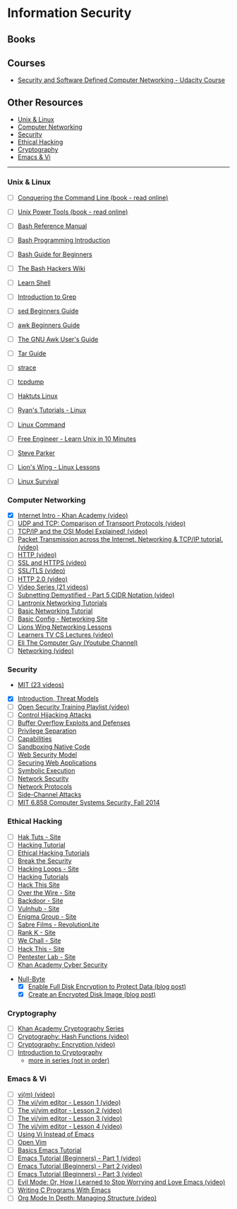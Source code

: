 # Information Security

## Books

## Courses

- [Security and Software Defined Computer Networking - Udacity Course](https://www.udacity.com/course/computer-networking--ud436)

## Other Resources

* [Unix & Linux](#unix--linux)
* [Computer Networking](#computer-networking)
* [Security](#security)
* [Ethical Hacking](#ethical-hacking)
* [Cryptography](#cryptography)
* [Emacs & Vi](#emacs--vi)

____

### Unix & Linux
- [ ] [Conquering the Command Line (book - read online)](http://conqueringthecommandline.com/book/frontmatter)
- [ ] [Unix Power Tools (book - read online)](http://docstore.mik.ua/orelly/unix3/upt/)
- [ ] [Bash Reference Manual](https://www.gnu.org/software/bash/manual/bashref.html#Simple-Commands)
- [ ] [Bash Programming Introduction](http://tldp.org/HOWTO/Bash-Prog-Intro-HOWTO.html)
- [ ] [Bash Guide for Beginners](http://www.tldp.org/LDP/Bash-Beginners-Guide/html/)
- [ ] [The Bash Hackers Wiki](http://wiki.bash-hackers.org/start)
- [ ] [Learn Shell](http://www.learnshell.org)
- [ ] [Introduction to Grep](http://www.grymoire.com/Unix/Grep.html)
- [ ] [sed Beginners Guide](http://www.grymoire.com/Unix/Sed.html)
- [ ] [awk Beginners Guide](http://www.grymoire.com/Unix/Awk.html)
- [ ] [The GNU Awk User's Guide](https://www.gnu.org/software/gawk/manual/gawk.html)
- [ ] [Tar Guide](http://www.grymoire.com/Unix/Tar.html)
- [ ] [strace](https://en.wikipedia.org/wiki/Strace)
- [ ] [tcpdump](https://danielmiessler.com/study/tcpdump/)
- [ ] [Haktuts Linux](http://www.Haktuts.com/Linux)
- [ ] [Ryan's Tutorials - Linux](http://www.ryanstutorials.net/linuxtutorial/)
- [ ] [Linux Command](http://www.linuxcommand.org)
- [ ] [Free Engineer - Learn Unix in 10 Minutes](http://freeengineer.org/learnUNIXin10minutes.html)
- [ ] [Steve Parker](http://steve-parker.org/sh/sh.shtml)
- [ ] [Lion's Wing - Linux Lessons](http://www.lions-wing.net/lessons/index.html)
- [ ] [Linux Survival](http://www.linuxsurvival.com )


### Computer Networking
- [x] [Internet Intro - Khan Academy (video)](https://www.khanacademy.org/computing/computer-science/internet-intro)
- [ ] [UDP and TCP: Comparison of Transport Protocols (video)](https://www.youtube.com/watch?v=Vdc8TCESIg8)
- [ ] [TCP/IP and the OSI Model Explained! (video)](https://www.youtube.com/watch?v=e5DEVa9eSN0)
- [ ] [Packet Transmission across the Internet. Networking & TCP/IP tutorial. (video)](https://www.youtube.com/watch?v=nomyRJehhnM)
- [ ] [HTTP (video)](https://www.youtube.com/watch?v=WGJrLqtX7As)
- [ ] [SSL and HTTPS (video)](https://www.youtube.com/watch?v=S2iBR2ZlZf0)
- [ ] [SSL/TLS (video)](https://www.youtube.com/watch?v=Rp3iZUvXWlM)
- [ ] [HTTP 2.0 (video)](https://www.youtube.com/watch?v=E9FxNzv1Tr8)
- [ ] [Video Series (21 videos)](https://www.youtube.com/playlist?list=PLEbnTDJUr_IegfoqO4iPnPYQui46QqT0j)
- [ ] [Subnetting Demystified - Part 5 CIDR Notation (video)](https://www.youtube.com/watch?v=t5xYI0jzOf4)
- [ ] [Lantronix Networking Tutorials](http://www.lantronix.com/resources/networking-tutorials/)
- [ ] [Basic Networking Tutorial](http://www.techiwarehouse.com/engine/d9e99072/Basic-Networking-Tutorial)
- [ ] [Basic Config - Networking Site](http://www.basicconfig.com/)
- [ ] [Lions Wing Networking Lessons](http://www.lions-wing.net/lessons/index.html)
- [ ] [Learners TV CS Lectures (video)](http://www.learnerstv.com/Free-Computer-Science-Video-lectures-ltv578-Page1.htm)
- [ ] [Eli The Computer Guy (Youtube Channel)](https://www.youtube.com/user/elithecomputerguy)
- [ ] [Networking (video)](https://www.youtube.com/watch?v=d4_7dUFl4v0&amp;list=PLkHsKoi6eZnzJl1qTzmvBwTxrSJW4D2Jj)

### Security
- [MIT (23 videos)](https://www.youtube.com/playlist?list=PLUl4u3cNGP62K2DjQLRxDNRi0z2IRWnNh)
- [x] [Introduction, Threat Models](https://www.youtube.com/watch?v=GqmQg-cszw4&index=1&list=PLUl4u3cNGP62K2DjQLRxDNRi0z2IRWnNh)
- [ ] [Open Security Training Playlist (video)](https://www.youtube.com/playlist?list=PLwP_SiAcdui1MAr7lYamd67kFU8sye4nw)
- [ ] [Control Hijacking Attacks](https://www.youtube.com/watch?v=6bwzNg5qQ0o&list=PLUl4u3cNGP62K2DjQLRxDNRi0z2IRWnNh&index=2)
- [ ] [Buffer Overflow Exploits and Defenses](https://www.youtube.com/watch?v=drQyrzRoRiA&list=PLUl4u3cNGP62K2DjQLRxDNRi0z2IRWnNh&index=3)
- [ ] [Privilege Separation](https://www.youtube.com/watch?v=6SIJmoE9L9g&index=4&list=PLUl4u3cNGP62K2DjQLRxDNRi0z2IRWnNh)
- [ ] [Capabilities](https://www.youtube.com/watch?v=8VqTSY-11F4&index=5&list=PLUl4u3cNGP62K2DjQLRxDNRi0z2IRWnNh)
- [ ] [Sandboxing Native Code](https://www.youtube.com/watch?v=VEV74hwASeU&list=PLUl4u3cNGP62K2DjQLRxDNRi0z2IRWnNh&index=6)
- [ ] [Web Security Model](https://www.youtube.com/watch?v=chkFBigodIw&index=7&list=PLUl4u3cNGP62K2DjQLRxDNRi0z2IRWnNh)
- [ ] [Securing Web Applications](https://www.youtube.com/watch?v=EBQIGy1ROLY&index=8&list=PLUl4u3cNGP62K2DjQLRxDNRi0z2IRWnNh)
- [ ] [Symbolic Execution](https://www.youtube.com/watch?v=yRVZPvHYHzw&index=9&list=PLUl4u3cNGP62K2DjQLRxDNRi0z2IRWnNh)
- [ ] [Network Security](https://www.youtube.com/watch?v=SIEVvk3NVuk&index=11&list=PLUl4u3cNGP62K2DjQLRxDNRi0z2IRWnNh)
- [ ] [Network Protocols](https://www.youtube.com/watch?v=QOtA76ga_fY&index=12&list=PLUl4u3cNGP62K2DjQLRxDNRi0z2IRWnNh)
- [ ] [Side-Channel Attacks](https://www.youtube.com/watch?v=PuVMkSEcPiI&index=15&list=PLUl4u3cNGP62K2DjQLRxDNRi0z2IRWnNh)
- [ ] [MIT 6.858 Computer Systems Security, Fall 2014](https://www.youtube.com/watch?v=GqmQg-cszw4&index=1&list=PLUl4u3cNGP62K2DjQLRxDNRi0z2IRWnNh)

### Ethical Hacking
- [ ] [Hak Tuts - Site](http://www.Haktuts.com/)
- [ ] [Hacking Tutorial](http://www.hacking-tutorial.com/#sthash.fBETvrhz.dpbs)
- [ ] [Ethical Hacking Tutorials](http://www.guru99.com/ethical-hacking-tutorials.html)
- [ ] [Break the Security](http://breakthesecurity.cysecurity.org)
- [ ] [Hacking Loops - Site](https://www.hackingloops.com/)
- [ ] [Hacking Tutorials](http://www.fromdev.com/2013/07/Hacking-Tutorials.html)
- [ ] [Hack This Site](https://www.HackThisSite.org)
- [ ] [Over the Wire - Site](http://www.overthewire.org)
- [ ] [Backdoor - Site](https://backdoor.sdslabs.co/)
- [ ] [Vulnhub - Site](https://www.vulnhub.com/)
- [ ] [Enigma Group - Site](http://www.enigmagroup.org/)
- [ ] [Sabre Films - RevolutionLite](https://www.sabrefilms.co.uk/revolutionelite/)
- [ ] [Rank K - Site](http://www.rankk.org/)
- [ ] [We Chall - Site](http://www.wechall.net/)
- [ ] [Hack This - Site](http://hackthis.co.uk)
- [ ] [Pentester Lab - Site](https://pentesterlab.com/)
- [ ] [Khan Academy Cyber Security](https://www.khanacademy.org/partner-content/nova/cybersecurity/cyber/v/cybersecurity-101)
- [Null-Byte](http://null-byte.wonderhowto.com/)
    - [x] [Enable Full Disk Encryption to Protect Data (blog post)](http://null-byte.wonderhowto.com/how-to/mac-for-hackers-enable-full-disk-encryption-protect-your-data-0173789/)
    - [x] [Create an Encrypted Disk Image (blog post)](http://null-byte.wonderhowto.com/how-to/mac-for-hackers-create-encrypted-disk-image-0173796/)

### Cryptography
- [ ] [Khan Academy Cryptography Series](https://www.khanacademy.org/computing/computer-science/cryptography)
- [ ] [Cryptography: Hash Functions (video)](https://www.youtube.com/watch?v=KqqOXndnvic&list=PLUl4u3cNGP6317WaSNfmCvGym2ucw3oGp&index=30)
- [ ] [Cryptography: Encryption (video)](https://www.youtube.com/watch?v=9TNI2wHmaeI&index=31&list=PLUl4u3cNGP6317WaSNfmCvGym2ucw3oGp)
- [ ] [Introduction to Cryptography](https://www.youtube.com/watch?v=2aHkqB2-46k&feature=youtu.be)
    - [more in series (not in order)](https://www.youtube.com/channel/UC1usFRN4LCMcfIV7UjHNuQg)

### Emacs & Vi
- [ ] [vi(m) (video)](https://www.youtube.com/watch?v=5givLEMcINQ&index=1&list=PL13bz4SHGmRxlZVmWQ9DvXo1fEg4UdGkr)
- [ ] [The vi/vim editor - Lesson 1 (video)](https://www.youtube.com/watch?v=SI8TeVMX8pk)
- [ ] [The vi/vim editor - Lesson 2 (video)](https://www.youtube.com/watch?v=F3OO7ZIOaJE)
- [ ] [The vi/vim editor - Lesson 3 (video)](https://www.youtube.com/watch?v=ZYEccA_nMaI)
- [ ] [The vi/vim editor - Lesson 4 (video)](https://www.youtube.com/watch?v=1lYD5gwgZIA)
- [ ] [Using Vi Instead of Emacs](http://www.cs.yale.edu/homes/aspnes/classes/223/notes.html#Using_Vi_instead_of_Emacs)
- [ ] [Open Vim](http://www.openvim.com)
- [ ] [Basics Emacs Tutorial](https://www.youtube.com/watch?v=hbmV1bnQ-i0)
- [ ] [Emacs Tutorial (Beginners) - Part 1 (video)](https://www.youtube.com/watch?v=ujODL7MD04Q)
- [ ] [Emacs Tutorial (Beginners) - Part 2 (video)](https://www.youtube.com/watch?v=XWpsRupJ4II)
- [ ] [Emacs Tutorial (Beginners) - Part 3 (video)](https://www.youtube.com/watch?v=paSgzPso-yc)
- [ ] [Evil Mode: Or, How I Learned to Stop Worrying and Love Emacs (video)](https://www.youtube.com/watch?v=JWD1Fpdd4Pc)
- [ ] [Writing C Programs With Emacs](http://www.cs.yale.edu/homes/aspnes/classes/223/notes.html#Writing_C_programs_with_Emacs)
- [ ] [Org Mode In Depth: Managing Structure (video)](https://www.youtube.com/watch?v=nsGYet02bEk)
